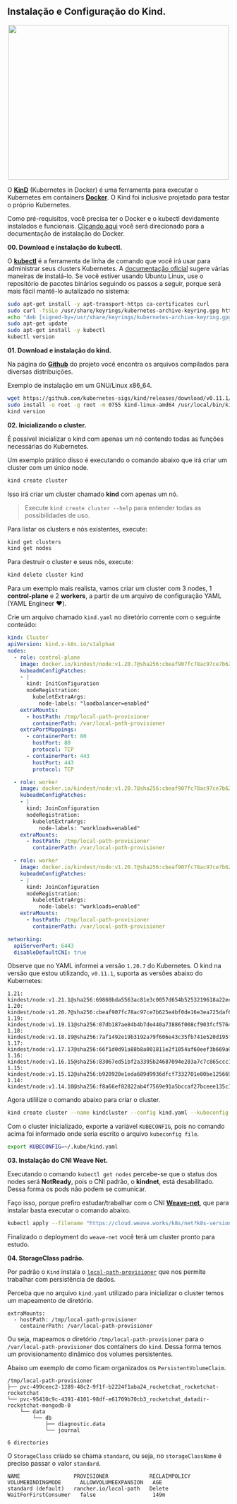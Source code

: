 ## Instalação e Configuração do Kind.

<p align="center">
  <img width="500" height="350" src="https://d33wubrfki0l68.cloudfront.net/d0c94836ab5b896f29728f3c4798054539303799/9f948/logo/logo.png">
</p>

O [**KinD**](https://kind.sigs.k8s.io/) (Kubernetes in Docker) é uma ferramenta para executar o Kubernetes em containers [**Docker**](https://docs.docker.com/). O Kind foi inclusive projetado para testar o próprio Kubernetes.

Como pré-requisitos, você precisa ter o Docker e o kubectl devidamente instalados e funcionais. [Clicando aqui](https://docs.docker.com/get-docker/) você será direcionado para a documentação de instalação do Docker.

**00. Download e instalação do kubectl.**

O [**kubectl**](https://kubernetes.io/docs/reference/kubectl/kubectl/) é a ferramenta de linha de comando que você irá usar para administrar seus clusters Kubernetes. A [documentação oficial](https://kubernetes.io/docs/tasks/tools/install-kubectl-linux/) sugere várias maneiras de instalá-lo. Se você estiver usando Ubuntu Linux, use o repositório de pacotes binários seguindo os passos a seguir, porque será mais fácil mantê-lo autalizado no sistema:

```bash
sudo apt-get install -y apt-transport-https ca-certificates curl
sudo curl -fsSLo /usr/share/keyrings/kubernetes-archive-keyring.gpg https://packages.cloud.google.com/apt/doc/apt-key.gpg
echo "deb [signed-by=/usr/share/keyrings/kubernetes-archive-keyring.gpg] https://apt.kubernetes.io/ kubernetes-xenial main" | sudo tee /etc/apt/sources.list.d/kubernetes.list
sudo apt-get update
sudo apt-get install -y kubectl
kubectl version
```

**01. Download e instalação do kind.**

Na página do [**Github**](https://github.com/kubernetes-sigs/kind/releases) do projeto você encontra os arquivos compilados para diversas distribuições.

Exemplo de instalação em um GNU/Linux x86_64.

```bash
wget https://github.com/kubernetes-sigs/kind/releases/download/v0.11.1/kind-linux-amd64
sudo install -o root -g root -m 0755 kind-linux-amd64 /usr/local/bin/kind
kind version
```

**02. Inicializando o cluster.**

É possível inicializar o kind com apenas um nó contendo todas as funções necessárias do Kubernetes.

Um exemplo prático disso é executando o comando abaixo que irá criar um cluster com um único node.

```bash
kind create cluster
```

Isso irá criar um cluster chamado **kind** com apenas um nó.

> Execute ```kind create cluster --help``` para entender todas as possibilidades de uso.

Para listar os clusters e nós existentes, execute:

```bash
kind get clusters
kind get nodes
```

Para destruir o cluster e seus nós, execute:

```bash
kind delete cluster kind
```

Para um exemplo mais realista, vamos criar um cluster com 3 nodes, 1 **control-plane** e 2 **workers**, a partir de um arquivo de configuração YAML (YAML Engineer ❤️).

Crie um arquivo chamado ```kind.yaml``` no diretório corrente com o seguinte conteúdo:

```yaml
kind: Cluster
apiVersion: kind.x-k8s.io/v1alpha4
nodes:
  - role: control-plane
    image: docker.io/kindest/node:v1.20.7@sha256:cbeaf907fc78ac97ce7b625e4bf0de16e3ea725daf6b04f930bd14c67c671ff9
    kubeadmConfigPatches:
    - |
      kind: InitConfiguration
      nodeRegistration:
        kubeletExtraArgs:
          node-labels: "loadbalancer=enabled"
    extraMounts:
      - hostPath: /tmp/local-path-provisioner
        containerPath: /var/local-path-provisioner
    extraPortMappings:
      - containerPort: 80
        hostPort: 80
        protocol: TCP
      - containerPort: 443
        hostPort: 443
        protocol: TCP

  - role: worker
    image: docker.io/kindest/node:v1.20.7@sha256:cbeaf907fc78ac97ce7b625e4bf0de16e3ea725daf6b04f930bd14c67c671ff9
    kubeadmConfigPatches:
    - |
      kind: JoinConfiguration
      nodeRegistration:
        kubeletExtraArgs:
          node-labels: "workloads=enabled"
    extraMounts:
      - hostPath: /tmp/local-path-provisioner
        containerPath: /var/local-path-provisioner

  - role: worker
    image: docker.io/kindest/node:v1.20.7@sha256:cbeaf907fc78ac97ce7b625e4bf0de16e3ea725daf6b04f930bd14c67c671ff9
    kubeadmConfigPatches:
    - |
      kind: JoinConfiguration
      nodeRegistration:
        kubeletExtraArgs:
          node-labels: "workloads=enabled"
    extraMounts:
      - hostPath: /tmp/local-path-provisioner
        containerPath: /var/local-path-provisioner

networking:
  apiServerPort: 6443
  disableDefaultCNI: true
```

Observe que no YAML informei a versão `1.20.7` do Kubernetes. O kind na versão que estou utilizando, `v0.11.1`, suporta as versões abaixo do Kubernetes:
```
1.21: kindest/node:v1.21.1@sha256:69860bda5563ac81e3c0057d654b5253219618a22ec3a346306239bba8cfa1a6
1.20: kindest/node:v1.20.7@sha256:cbeaf907fc78ac97ce7b625e4bf0de16e3ea725daf6b04f930bd14c67c671ff9
1.19: kindest/node:v1.19.11@sha256:07db187ae84b4b7de440a73886f008cf903fcf5764ba8106a9fd5243d6f32729
1.18: kindest/node:v1.18.19@sha256:7af1492e19b3192a79f606e43c35fb741e520d195f96399284515f077b3b622c
1.17: kindest/node:v1.17.17@sha256:66f1d0d91a88b8a001811e2f1054af60eef3b669a9a74f9b6db871f2f1eeed00
1.16: kindest/node:v1.16.15@sha256:83067ed51bf2a3395b24687094e283a7c7c865ccc12a8b1d7aa673ba0c5e8861
1.15: kindest/node:v1.15.12@sha256:b920920e1eda689d9936dfcf7332701e80be12566999152626b2c9d730397a95
1.14: kindest/node:v1.14.10@sha256:f8a66ef82822ab4f7569e91a5bccaf27bceee135c1457c512e54de8c6f7219f8
```

Agora utililize o comando abaixo para criar o cluster.

```bash
kind create cluster --name kindcluster --config kind.yaml --kubeconfig ~/.kube/kind.yaml
```

Com o cluster inicializado, exporte a variável `KUBECONFIG`, pois no comando acima foi informado onde seria escrito o arquivo `kubeconfig file`.

```bash
export KUBECONFIG=~/.kube/kind.yaml
```

**03. Instalação do CNI Weave Net.**

Executando o comando ```kubectl get nodes``` percebe-se que o status dos nodes será **NotReady**, pois o CNI padrão, o **kindnet**, está desabilitado. Dessa forma os pods não podem se comunicar.

Faço isso, porque prefiro estudar/trabalhar com o CNI [**Weave-net**](https://www.weave.works/docs/net/latest/kubernetes/kube-addon/), que para instalar basta executar o comando abaixo.

```bash
kubectl apply --filename "https://cloud.weave.works/k8s/net?k8s-version=$(kubectl version | base64 -w0)"
```
Finalizado o deployment do `weave-net` você terá um cluster pronto para estudo.

**04. StorageClass padrão.**

Por padrão o `Kind` instala o [`local-path-provisioner`](https://github.com/rancher/local-path-provisioner) que nos permite trabalhar com persistência de dados.

Perceba que no arquivo `kind.yaml` utilizado para inicializar o cluster temos um mapeamento de diretório.

```
extraMounts:
  - hostPath: /tmp/local-path-provisioner
    containerPath: /var/local-path-provisioner
```

Ou seja, mapeamos o diretório `/tmp/local-path-provisioner` para o `/var/local-path-provisioner` dos containers do `kind`. Dessa forma temos um provisionamento dinâmico dos volumes persistentes.

Abaixo um exemplo de como ficam organizados os `PersistentVolumeClaim`.
```
/tmp/local-path-provisioner
├── pvc-499ceec2-1289-48c2-9f1f-b2224f1aba24_rocketchat_rocketchat-rocketchat
└── pvc-95410c9c-4391-4101-98df-e61709b70cb3_rocketchat_datadir-rocketchat-mongodb-0
    └── data
        └── db
            ├── diagnostic.data
            └── journal

6 directories
```

O `StorageClass` criado se chama `standard`, ou seja, no `storageClassName` é preciso passar o valor `standard`.

```
NAME                 PROVISIONER             RECLAIMPOLICY   VOLUMEBINDINGMODE      ALLOWVOLUMEEXPANSION   AGE
standard (default)   rancher.io/local-path   Delete          WaitForFirstConsumer   false                  149m
```
